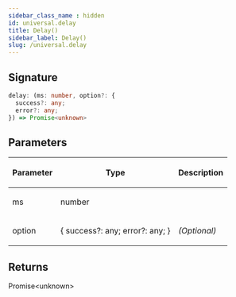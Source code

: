 ```yaml
---
sidebar_class_name : hidden
id: universal.delay
title: Delay()
sidebar_label: Delay()
slug: /universal.delay
---
```






## Signature

```typescript
delay: (ms: number, option?: {
  success?: any;
  error?: any;
}) => Promise<unknown>
```

## Parameters

<table><thead><tr><th>

Parameter


</th><th>

Type


</th><th>

Description


</th></tr></thead>
<tbody><tr><td>

ms


</td><td>

number


</td><td>


</td></tr>
<tr><td>

option


</td><td>

\{ success?: any; error?: any; \}


</td><td>

_(Optional)_


</td></tr>
</tbody></table>

## Returns

Promise&lt;unknown&gt;

